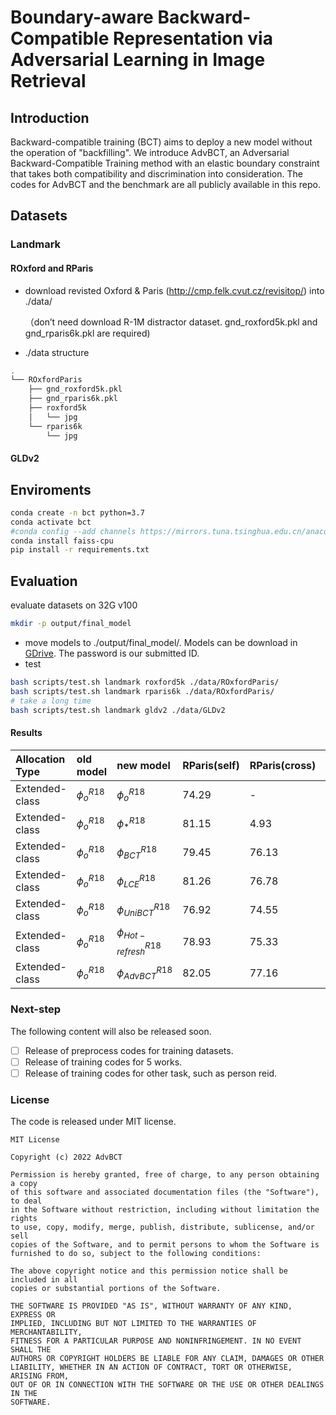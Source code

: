 # Boundary-aware Backward-Compatible Representation via Adversarial Learning in Image Retrieval
## Introduction
Backward-compatible training (BCT) aims to deploy a new model without the operation of "backfilling". We introduce AdvBCT, an Adversarial Backward-Compatible Training method with an elastic boundary constraint that takes both compatibility and discrimination into consideration. The codes for AdvBCT and the benchmark are all publicly available in this repo.
## Datasets
### Landmark
#### ROxford and RParis
* download revisted Oxford & Paris (http://cmp.felk.cvut.cz/revisitop/) into ./data/

   （don’t need download R-1M distractor dataset. gnd_roxford5k.pkl and gnd_rparis6k.pkl  are required)
* ./data structure
```bash
.
└── ROxfordParis
    ├── gnd_roxford5k.pkl
    ├── gnd_rparis6k.pkl
    ├── roxford5k
    │   └── jpg
    └── rparis6k
        └── jpg
```

#### GLDv2

## Enviroments
```bash
conda create -n bct python=3.7
conda activate bct
#conda config --add channels https://mirrors.tuna.tsinghua.edu.cn/anaconda/cloud/conda-forge/
conda install faiss-cpu
pip install -r requirements.txt
```

## Evaluation
evaluate datasets on 32G v100

```bash
mkdir -p output/final_model
```
* move models to ./output/final_model/.
Models can be download in [GDrive](https://drive.google.com/drive/folders/1sjlvFiEJTF2Zkt-Tal1KH-Gce_Wra9EH?usp=share_link). The password is our submitted ID.
* test
```bash
bash scripts/test.sh landmark roxford5k ./data/ROxfordParis/
bash scripts/test.sh landmark rparis6k ./data/ROxfordParis/
# take a long time
bash scripts/test.sh landmark gldv2 ./data/GLDv2
```

####  Results

| Allocation Type | old model | new model | RParis(self) |  RParis(cross) | ROxford(self) | ROxford(cross) |
| :------| :----| :------| :----| :----| :----| :----|
|Extended-class | $\phi_o^{R18}$|  $\phi_o^{R18}$ | 74.29 | - | 54.34 | - |
|Extended-class | $\phi_o^{R18}$|  $\phi_*^{R18}$ | 81.15 | 4.93 | 63.85 |1.29 |
|Extended-class | $\phi_o^{R18}$ | $\phi_{BCT}^{R18}$ |79.45|76.13|58.94|53.43|
|Extended-class | $\phi_o^{R18}$ | $\phi_{LCE}^{R18}$ |81.26 | 76.78| 60.49 | 54.29|
|Extended-class | $\phi_o^{R18}$ | $\phi_{UniBCT}^{R18}$ |76.92|74.55|59.07|57.82|
|Extended-class | $\phi_o^{R18}$ | $\phi_{Hot-refresh}^{R18}$ |78.93|75.33|60.31|51.68|
|Extended-class | $\phi_o^{R18}$ | $\phi_{AdvBCT}^{R18}$ |82.05 | 77.16 | 64.51 | 54.82|

### Next-step
The following content will also be released soon.
- [ ] Release of preprocess codes for training datasets.
- [ ] Release of training codes for 5 works.
- [ ] Release of training codes for other task, such as person reid.

### License
The code is released under MIT license.
```plaintext
MIT License

Copyright (c) 2022 AdvBCT

Permission is hereby granted, free of charge, to any person obtaining a copy
of this software and associated documentation files (the "Software"), to deal
in the Software without restriction, including without limitation the rights
to use, copy, modify, merge, publish, distribute, sublicense, and/or sell
copies of the Software, and to permit persons to whom the Software is
furnished to do so, subject to the following conditions:

The above copyright notice and this permission notice shall be included in all
copies or substantial portions of the Software.

THE SOFTWARE IS PROVIDED "AS IS", WITHOUT WARRANTY OF ANY KIND, EXPRESS OR
IMPLIED, INCLUDING BUT NOT LIMITED TO THE WARRANTIES OF MERCHANTABILITY,
FITNESS FOR A PARTICULAR PURPOSE AND NONINFRINGEMENT. IN NO EVENT SHALL THE
AUTHORS OR COPYRIGHT HOLDERS BE LIABLE FOR ANY CLAIM, DAMAGES OR OTHER
LIABILITY, WHETHER IN AN ACTION OF CONTRACT, TORT OR OTHERWISE, ARISING FROM,
OUT OF OR IN CONNECTION WITH THE SOFTWARE OR THE USE OR OTHER DEALINGS IN THE
SOFTWARE.
```

